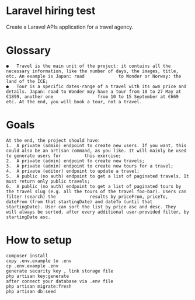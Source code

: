 # Laravel hiring test
Create a Laravel APIs application for a travel agency.
# Glossary
    ●	Travel is the main unit of the project: it contains all the necessary information, like the number of days, the images, title, etc. An example is Japan: road             to Wonder or Norway: the land of the ICE;
    ●	Tour is a specific dates-range of a travel with its own price and details. Japan: road to Wonder may have a tour from 10 to 27 May at €1899, another one                 from 10 to 15 September at €669 etc. At the end, you will book a tour, not a travel.
# Goals
    At the end, the project should have:
    1.	A private (admin) endpoint to create new users. If you want, this could also be an artisan command, as you like. It will mainly be used to generate users for         this exercise;
    2.	A private (admin) endpoint to create new travels;
    3.	A private (admin) endpoint to create new tours for a travel;
    4.	A private (editor) endpoint to update a travel;
    5.	A public (no auth) endpoint to get a list of paginated travels. It must return only public travels;
    6.	A public (no auth) endpoint to get a list of paginated tours by the travel slug (e.g. all the tours of the travel foo-bar). Users can filter (search) the             results by priceFrom, priceTo, dateFrom (from that startingDate) and dateTo (until that startingDate). User can sort the list by price asc and desc. They             will always be sorted, after every additional user-provided filter, by startingDate asc.
# How to setup
    composer install
    copy .env.example to .env
    cp .env.example .env
    generate security key , link storage file
    php artisan key:generate 
    after connect your database via .env file
    php artisan migrate:fresh
    php artisan db:seed
 
